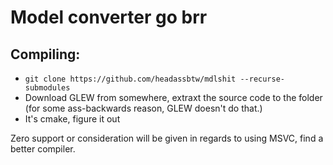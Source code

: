 # Model converter go brr

## Compiling:

* `git clone https://github.com/headassbtw/mdlshit --recurse-submodules`
* Download GLEW from somewhere, extraxt the source code to the folder (for some ass-backwards reason, GLEW doesn't do that.)
* It's cmake, figure it out

Zero support or consideration will be given in regards to using MSVC, find a better compiler.
